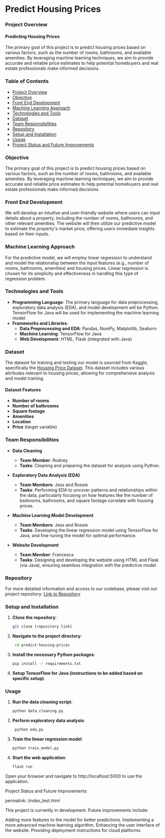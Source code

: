 # Predict Housing Prices

### Project Overview

#### Predicting Housing Prices

The primary goal of this project is to predict housing prices based on various factors, such as the number of rooms, bathrooms, and available amenities. By leveraging machine learning techniques, we aim to provide accurate and reliable price estimates to help potential homebuyers and real estate professionals make informed decisions.

### Table of Contents

- [Project Overview](#project-overview)
- [Objective](#objective)
- [Front End Development](#front-end-development)
- [Machine Learning Approach](#machine-learning-approach)
- [Technologies and Tools](#technologies-and-tools)
- [Dataset](#dataset)
- [Team Responsibilities](#team-responsibilities)
- [Repository](#repository)
- [Setup and Installation](#setup-and-installation)
- [Usage](#usage)
- [Project Status and Future Improvements](#project-status-and-future-improvements)

### Objective

The primary goal of this project is to predict housing prices based on various factors, such as the number of rooms, bathrooms, and available amenities. By leveraging machine learning techniques, we aim to provide accurate and reliable price estimates to help potential homebuyers and real estate professionals make informed decisions.

### Front End Development

We will develop an intuitive and user-friendly website where users can input details about a property, including the number of rooms, bathrooms, and other relevant amenities. The website will then utilize our predictive model to estimate the property's market price, offering users immediate insights based on their inputs.

### Machine Learning Approach

For the predictive model, we will employ linear regression to understand and model the relationship between the input features (e.g., number of rooms, bathrooms, amenities) and housing prices. Linear regression is chosen for its simplicity and effectiveness in handling this type of regression problem.

### Technologies and Tools

- **Programming Language**: The primary language for data preprocessing, exploratory data analysis (EDA), and model development will be Python. TensorFlow for Java will be used for implementing the machine learning model.
- **Frameworks and Libraries**:
  - **Data Preprocessing and EDA**: Pandas, NumPy, Matplotlib, Seaborn
  - **Machine Learning**: TensorFlow for Java
  - **Web Development**: HTML, Flask (integrated with Java)

### Dataset

The dataset for training and testing our model is sourced from Kaggle, specifically the [Housing Price Dataset](https://www.kaggle.com/datasets/sukhmandeepsinghbrar/housing-price-dataset/data). This dataset includes various attributes relevant to housing prices, allowing for comprehensive analysis and model training.

#### Dataset Features

- **Number of rooms**
- **Number of bathrooms**
- **Square footage**
- **Amenities**
- **Location**
- **Price** (target variable)

### Team Responsibilities

- **Data Cleaning**
  - **Team Member**: Rodney
  - **Tasks**: Cleaning and preparing the dataset for analysis using Python.

- **Exploratory Data Analysis (EDA)**
  - **Team Members**: Jess and Rossie
  - **Tasks**: Performing EDA to uncover patterns and relationships within the data, particularly focusing on how features like the number of bedrooms, bathrooms, and square footage correlate with housing prices.

- **Machine Learning Model Development**
  - **Team Members**: Jess and Rossie
  - **Tasks**: Developing the linear regression model using TensorFlow for Java, and fine-tuning the model for optimal performance.

- **Website Development**
  - **Team Member**: Francesca
  - **Tasks**: Designing and developing the website using HTML and Flask (via Java), ensuring seamless integration with the predictive model.

### Repository

For more detailed information and access to our codebase, please visit our project repository: [Link to Repository](#) <!-- Add your repository link here -->

### Setup and Installation

1. **Clone the repository**:
   ```bash
   git clone [repository link]

2. **Navigate to the project directory**:
   ```bash
    cd predict-housing-prices

3. **Install the necessary Python packages**:
    ```bash
    pip install -r requirements.txt

4. **Setup TensorFlow for Java (instructions to be added based on specific setup)**.

### Usage

1. **Run the data cleaning script**:
   ```bash
   python data_cleaning.py

2. **Perform exploratory data analysis**:
   ```bash
    python eda.py

3. **Train the linear regression model**:
    ```bash
    python train_model.py

4. **Start the web application**:
    ```bash
    flask run

Open your browser and navigate to http://localhost:5000 to use the application.

Project Status and Future Improvements

permalink: /index_test.html

This project is currently in development. Future improvements include:

Adding more features to the model for better predictions.
Implementing a more advanced machine learning algorithm.
Enhancing the user interface of the website.
Providing deployment instructions for cloud platforms.
